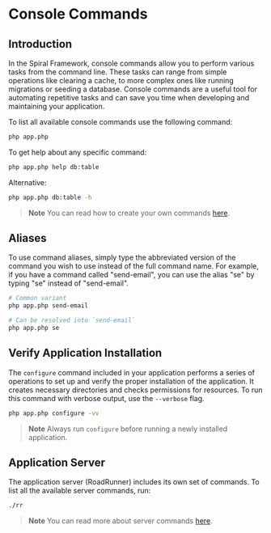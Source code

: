 # Console Commands

## Introduction

In the Spiral Framework, console commands allow you to perform various tasks from the command line.
These tasks can range from simple operations like clearing a cache, to more complex ones like running migrations or seeding a database.
Console commands are a useful tool for automating repetitive tasks and can save you time when developing and maintaining your application.

To list all available console commands use the following command:

```bash
php app.php
```

To get help about any specific command:

```bash
php app.php help db:table
```

Alternative:

```bash
php app.php db:table -h
```

> **Note**
> You can read how to create your own commands [here](https://spiral.dev/docs/console-configuration/3.3/en).

## Aliases

To use command aliases, simply type the abbreviated version of the command you wish to use instead of the full command name.
For example, if you have a command called "send-email", you can use the alias "se" by typing "se" instead of "send-email".

```bash
# Common variant
php app.php send-email 

# Can be resolved into `send-email`
php app.php se
```

## Verify Application Installation

The `configure` command included in your application performs a series of operations to set up and verify the proper installation of the application.
It creates necessary directories and checks permissions for resources.
To run this command with verbose output, use the `--verbose` flag.

```bash
php app.php configure -vv
```

> **Note**
> Always run `configure` before running a newly installed application.

## Application Server

The application server (RoadRunner) includes its own set of commands. To list all the available server commands, run:

```bash
./rr
```

> **Note**
> You can read more about server commands [here](https://roadrunner.dev/docs/app-server-cli/2.x/en).